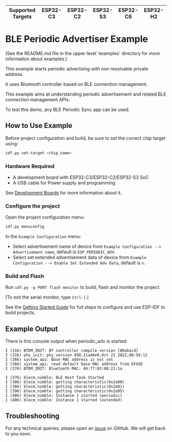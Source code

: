 | Supported Targets | ESP32-C3 | ESP32-C2 | ESP32-S3 | ESP32-C6 | ESP32-H2 |
| ----------------- | -------- | -------- | -------- | -------- | -------- |

# BLE Periodic Advertiser Example

(See the README.md file in the upper level 'examples' directory for more information about examples.)

This example starts periodic advertising with non resolvable private address.

It uses Bluetooth controller based on BLE connection management.

This example aims at understanding periodic advertisement and related BLE connection management APIs.

To test this demo, any BLE Periodic Sync app can be used.

## How to Use Example

Before project configuration and build, be sure to set the correct chip target using:

```bash
idf.py set-target <chip_name>
```

### Hardware Required

* A development board with ESP32-C3/ESP32-C2/ESP32-S3 SoC
* A USB cable for Power supply and programming

See [Development Boards](https://www.espressif.com/en/products/devkits) for more information about it.

### Configure the project

Open the project configuration menu: 

```bash
idf.py menuconfig
```

In the `Example Configuration` menu:

* Select advertisement name of device from `Example Configuration --> Advertisement name`, default is `ESP_PERIODIC_ADV`.
* Select set extended advertisement data of device from `Example Configuration --> Enable Set Extended Adv Data`, default is `n`.

### Build and Flash

Run `idf.py -p PORT flash monitor` to build, flash and monitor the project.

(To exit the serial monitor, type ``Ctrl-]``.)

See the [Getting Started Guide](https://idf.espressif.com/) for full steps to configure and use ESP-IDF to build projects.

## Example Output

There is this console output when periodic_adv is started:

```
I (316) BTDM_INIT: BT controller compile version [80abacd]
I (316) phy_init: phy_version 950,11a46e9,Oct 21 2022,08:56:12
I (366) system_api: Base MAC address is not set
I (366) system_api: read default base MAC address from EFUSE
I (376) BTDM_INIT: Bluetooth MAC: 84:f7:03:08:21:1a

I (376) blecm_nimble: BLE Host Task Started
I (386) blecm_nimble: getting characteristic(0x2a00)
I (386) blecm_nimble: getting characteristic(0x2a01)
I (396) blecm_nimble: getting characteristic(0x2a05)
I (406) blecm_nimble: Instance 1 started (periodic)
I (406) blecm_nimble: Instance 1 started (extended)
```

## Troubleshooting

For any technical queries, please open an [issue](https://github.com/espressif/esp-iot-solution/issues) on GitHub. We will get back to you soon.
